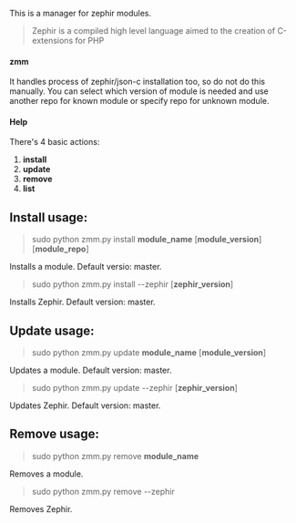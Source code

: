 This is a manager for zephir modules.
> Zephir is a compiled high level language aimed to the creation of C-extensions for PHP

#### zmm
It handles process of zephir/json-c installation too, so do not do this manually.
You can select which version of module is needed and use another repo for known module or specify repo for unknown module.

#### Help
There's 4 basic actions:

1. **install**
2. **update**
3. **remove**
4. **list**

## Install usage:

> sudo python zmm.py install **module_name** [**module_version**] [**module_repo**]

Installs a module. Default versio: master.

> sudo python zmm.py install --zephir [**zephir_version**]

Installs Zephir. Default version: master.

## Update usage:

> sudo python zmm.py update **module_name** [**module_version**]

Updates a module. Default version: master.

> sudo python zmm.py update --zephir [**zephir_version**]

Updates Zephir. Default version: master.

## Remove usage:

> sudo python zmm.py remove **module_name**

Removes a module.

> sudo python zmm.py remove --zephir

Removes Zephir.
